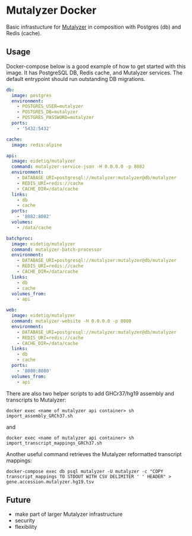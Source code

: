 # Mutalyzer Docker

Basic infrastucture for [Mutalyzer](https://mutalyzer.nl) in composition with
Postgres (db) and Redis (cache).

## Usage

Docker-compose below is a good example of how to get started with this image.
It has PostgreSQL DB, Redis cache, and Mutalyzer services.
The default entrypoint should run outstanding DB migrations.

```yaml
db:
  image: postgres
  environment:
    - POSTGRES_USER=mutalyzer
    - POSTGRES_DB=mutalyzer
    - POSTGRES_PASSWORD=mutalyzer
  ports:
    - '5432:5432'

cache:
  image: redis:alpine

api:
  image: eidetiq/mutalyzer
  command: mutalyzer-service-json -H 0.0.0.0 -p 8082
  environment:
    - DATABASE_URI=postgresql://mutalyzer:mutalyzer@db/mutalyzer
    - REDIS_URI=redis://cache
    - CACHE_DIR=/data/cache
  links:
    - db
    - cache
  ports:
    - '8082:8082'
  volumes:
    - /data/cache

batchproc:
  image: eidetiq/mutalyzer
  command: mutalyzer-batch-processor
  environment:
    - DATABASE_URI=postgresql://mutalyzer:mutalyzer@db/mutalyzer
    - REDIS_URI=redis://cache
    - CACHE_DIR=/data/cache
  links:
    - db
    - cache
  volumes_from:
    - api

web:
  image: eidetiq/mutalyzer
  command: mutalyzer-website -H 0.0.0.0 -p 8080
  environment:
    - DATABASE_URI=postgresql://mutalyzer:mutalyzer@db/mutalyzer
    - REDIS_URI=redis://cache
    - CACHE_DIR=/data/cache
  links:
    - db
    - cache
  ports:
    - '8080:8080'
  volumes_from:
    - api
```

There are also two helper scripts to add GHCr37/hg19 assembly and transcripts to Mutalyzer:

`docker exec <name of mutalyzer api container> sh import_assembly_GRCh37.sh`

and

`docker exec <name of mutalyzer api container> sh import_transcript_mappings_GRCh37.sh`

Another useful command retrieves the Mutalyzer reformatted transcript mappings:

`docker-compose exec db psql mutalyzer -U mutalyzer -c "COPY transcript_mappings TO STDOUT WITH CSV DELIMITER ' ' HEADER" > gene.accession.mutalyzer.hg19.tsv`


## Future

* make part of larger Mutalyzer infrastructure
* security
* flexibility
